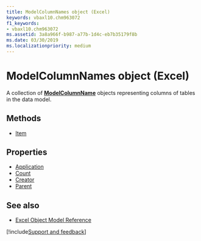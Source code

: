 ```yaml
---
title: ModelColumnNames object (Excel)
keywords: vbaxl10.chm963072
f1_keywords:
- vbaxl10.chm963072
ms.assetid: 3a8a966f-b987-a77b-1d4c-eb7b35179f8b
ms.date: 03/30/2019
ms.localizationpriority: medium
---
```



# ModelColumnNames object (Excel)

A collection of **[ModelColumnName](Excel.modelcolumnname.md)** objects representing columns of tables in the data model.

## Methods

- [Item](Excel.modelcolumnnames.item.md)

## Properties

- [Application](Excel.modelcolumnnames.application.md)
- [Count](Excel.modelcolumnnames.count.md)
- [Creator](Excel.modelcolumnnames.creator.md)
- [Parent](Excel.modelcolumnnames.parent.md)

## See also

- [Excel Object Model Reference](overview/Excel/object-model.md)

[!include[Support and feedback](~/includes/feedback-boilerplate.md)]

